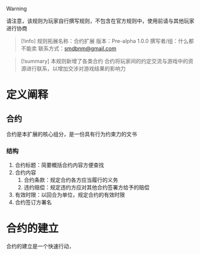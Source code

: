 > [!Warning]
> 请注意，该规则为玩家自行撰写规则，不包含在官方规则中，使用前请与其他玩家进行协商

>[!info]
>规则拓展名称：合约扩展
>版本：Pre-alpha 1.0.0
>撰写者/组：什么都不能卖
>联系方式：smdbnm@gmail.com

>[!summary]
>本规则新增了各类合约
>合约将玩家间的约定交流与游戏中的资源进行联系，以增加交涉对游戏结果的影响力

# 定义阐释
## 合约
合约是本扩展的核心组分，是一份具有行为约束力的文书
### 结构
1. 合约标题：简要概括合约内容方便查找
2. 合约内容
	1. 合约条款：规定合约各方应当履行的义务
	2. 违约赔偿：规定违约方应对其他合约签署方给予的赔偿
3. 有效时限：以回合为单位，规定合约的有效时限
4. 合约签订方署名

# 合约的建立
合约的建立是一个快速行动，




